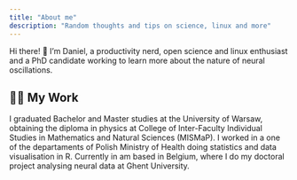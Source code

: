 ```yaml
---
title: "About me"
description: "Random thoughts and tips on science, linux and more"
---
```


Hi there! 👋 I’m Daniel, a productivity nerd, open science and linux enthusiast and a PhD candidate working to learn more about the nature of neural oscillations.

## 👨‍💻 My Work

I graduated Bachelor and Master studies at the University of Warsaw, obtaining the diploma in physics at College of Inter-Faculty Individual Studies in Mathematics and Natural Sciences (MISMaP). I worked in a one of the departaments of Polish Ministry of Health doing  statistics and data visualisation in R. Currently in am based in Belgium, where I do my doctoral project analysing neural data at Ghent University.
